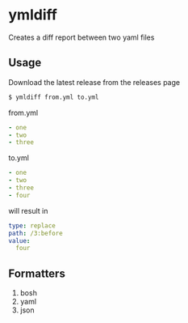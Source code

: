 # ymldiff

Creates a diff report between two yaml files

## Usage

Download the latest release from the releases page

```bash
$ ymldiff from.yml to.yml
```

from.yml

```yml
- one
- two
- three
```

to.yml

```yml
- one
- two
- three
- four
```

will result in

```yml
type: replace
path: /3:before
value: 
  four
```

## Formatters

1. bosh
2. yaml
3. json